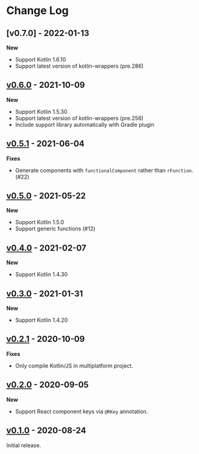 Change Log
==========

## [v0.7.0] - 2022-01-13

**New**
* Support Kotlin 1.6.10
* Support latest version of kotlin-wrappers (pre.286)

## [v0.6.0] - 2021-10-09

**New**
* Support Kotlin 1.5.30
* Support latest version of kotlin-wrappers (pre.256)
* Include support library automatically with Gradle plugin

## [v0.5.1] - 2021-06-04

**Fixes**
* Generate components with `functionalComponent` rather than `rFunction`. (#22)

## [v0.5.0] - 2021-05-22

**New**
* Support Kotlin 1.5.0
* Support generic functions (#12)

## [v0.4.0] - 2021-02-07

**New**
* Support Kotlin 1.4.30

## [v0.3.0] - 2021-01-31

**New**
* Support Kotlin 1.4.20

## [v0.2.1] - 2020-10-09

**Fixes**
* Only compile Kotlin/JS in multiplatform project.

## [v0.2.0] - 2020-09-05

**New**
* Support React component keys via `@RKey` annotation.

## [v0.1.0] - 2020-08-24

Initial release.

[v0.6.0]: https://github.com/bnorm/kotlin-react-function/releases/tag/v0.6.0
[v0.5.1]: https://github.com/bnorm/kotlin-react-function/releases/tag/v0.5.1
[v0.5.0]: https://github.com/bnorm/kotlin-react-function/releases/tag/v0.5.0
[v0.4.0]: https://github.com/bnorm/kotlin-react-function/releases/tag/v0.4.0
[v0.3.0]: https://github.com/bnorm/kotlin-react-function/releases/tag/v0.3.0
[v0.2.1]: https://github.com/bnorm/kotlin-react-function/releases/tag/v0.2.1
[v0.2.0]: https://github.com/bnorm/kotlin-react-function/releases/tag/v0.2.0
[v0.1.0]: https://github.com/bnorm/kotlin-react-function/releases/tag/v0.1.0
